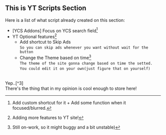  ## This is YT Scripts Section
 
 Here is a list of what script already created on this section:
 - \[YCS Addons\] Focus on YCS search field[^1]
 - YT Optional features[^2]
    * Add shortcut to Skip Ads  
      `So you can skip ads whenever you want without wait for the button`
    * Change the Theme based on time[^4]  
      `The theme of the site gonna change based on time the setted.`  
      `You could edit it on your own(just figure that on yourself)`
<br>
Yep..[^3]<br>
There's the thing that in my opinion is cool enough to store here!


[^1]: Add custom shortcut for it + Add some function when it focused/blurred.
[^2]: Adding more features to YT site!
[^3]: no seriously I have a lot, I just not store it here.. to lazy!
[^4]: Still on-work, so it might buggy and a bit unstable)
